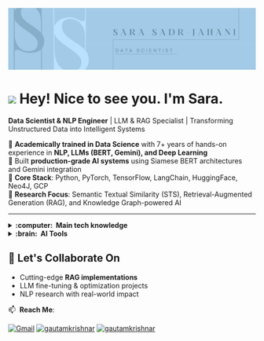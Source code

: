 <p align="center">
    <img src="github cover.png" alt="logo" />
</p>

<h1><img src="https://emojis.slackmojis.com/emojis/images/1531849430/4246/blob-sunglasses.gif?1531849430" width="30"/> Hey!  Nice to see you. I'm Sara.</h1>


**Data Scientist & NLP Engineer** | LLM & RAG Specialist | Transforming Unstructured Data into Intelligent Systems  

🔹 **Academically trained in Data Science** with 7+ years of hands-on experience in **NLP, LLMs (BERT, Gemini), and Deep Learning**  
🔹 Built **production-grade AI systems** using Siamese BERT architectures and Gemini integration  
🔹 **Core Stack**: Python, PyTorch, TensorFlow, LangChain, HuggingFace, Neo4J, GCP  
🔹 **Research Focus**: Semantic Textual Similarity (STS), Retrieval-Augmented Generation (RAG), and Knowledge Graph-powered AI  


<hr/>

<details>
  <summary><b>:computer: &nbsp;Main tech knowledge</b></summary>
  <br/>
    <p>
        <img alt="Python" src="https://img.shields.io/badge/python-3670A0?style=flat-square&logo=python&logoColor=ffdd54"/>
        <img alt="NumPy" src="https://img.shields.io/badge/numpy-%23013243.svg?style=flat-square&logo=numpy&logoColor=white"/>
        <img alt="Pandas" src="https://img.shields.io/badge/pandas-%23150458.svg?style=flat-square&logo=pandas&logoColor=white"/>
        <a href="https://scikit-learn.org/" target="_blank" rel="noreferrer"> <img src="https://upload.wikimedia.org/wikipedia/commons/0/05/Scikit_learn_logo_small.svg" alt="scikit_learn" width="40" height="25" style="flat-square" /> </a> 
        <img alt="Matplotlib" src="https://img.shields.io/badge/Matplotlib-%230055A9?style=flat-square&logo=matplotlib&logoColor=white"/>
        <img alt="Plotly" src="https://img.shields.io/badge/Plotly-%233F4F75?style=flat-square&logo=plotly&logoColor=white"/>
        <img alt="NLTK" src="https://img.shields.io/badge/NLTK-%23007C9D?style=flat-square&logo=nltk&logoColor=white"/>
        <img alt="Scrapy" src="https://img.shields.io/badge/scrapy-%2360a839?style=flat-square&logo=scrapy&logoColor=d1d2d3"/>
        <img alt="SciPy" src="https://img.shields.io/badge/SciPy-%230C55A5?style=flat-square&logo=scipy&logoColor=%white"/>
        <img alt="Selenium" src="https://img.shields.io/badge/-selenium-%43B02A?style=flat-square&logo=selenium&logoColor=white" />
        <img alt="PyTorch" src="https://img.shields.io/badge/PyTorch-%23EE4C2C?style=flat-square&logo=PyTorch&logoColor=white"/>
        <img alt="TensorFlow" src="https://img.shields.io/badge/TensorFlow-%23FF6F00?style=flat-square&logo=TensorFlow&logoColor=white"/>
        <img alt="Keras" src="https://img.shields.io/badge/Keras-%23D00000?style=flat-square&logo=Keras&logoColor=white"/>
        <img alt="Postgres" src="https://img.shields.io/badge/postgres-%23316192.svg?style=flat-square&logo=postgresql&logoColor=white" />
        <img alt=" HuggingFace" src="https://img.shields.io/badge/-HuggingFace-525252?style=flat-square&logo=HuggingFace&logoColor=F7ED28" />
       <img alt="NLTK" src="https://img.shields.io/badge/NLTK-%23007C9D?style=flat-square&logo=nltk&logoColor=white"/>
    <img alt="Datetime" src="https://img.shields.io/badge/Datetime-%230071B5?style=flat-square&logo=python&logoColor=white"/>
    <img alt="smolagent" src="https://img.shields.io/badge/smolagent-%23FF6B6B?style=flat-square&logo=awesome-lists&logoColor=white"/>
    <img alt="AI Agent" src="https://img.shields.io/badge/AI_Agent-%236E5494?style=flat-square&logo=ai&logoColor=white"/>
        <img alt="Ollama" src="https://img.shields.io/badge/Ollama-fff?style=flat-square&logo=ollama&logoColor=000" />
        <img alt="langchain" src="https://img.shields.io/badge/Langchain-1C3C3C?style=flat-square&logo=langchain&logoColor=white" />
        <img alt="R" src="https://img.shields.io/badge/R-%23276DC3?style=flat-square&logo=R&logoColor=white"/> 
        <img alt="ETL" src="https://custom-icon-badges.demolab.com/badge/ETL-9370DB?style=flat-square&logo=etl-logo&logoColor=fff" />
        <img alt="MySQL" src="https://img.shields.io/badge/mysql-4479A1?style=flat-square&logo=mysql&logoColor=white" />
        <img alt="Neo4J" src="https://img.shields.io/badge/Neo4j-008CC1?style=flat-square&logo=neo4j&logoColor=white" />
        <img alt="MongoDB" src="https://img.shields.io/badge/-MongoDB-13aa52?style=flat-square&logo=mongodb&logoColor=white" />
        <img alt="Ubuntu" src="https://img.shields.io/badge/Ubuntu-E95420?style=flat-square&logo=ubuntu&logoColor=white" />
        <img alt="Docker" src="https://img.shields.io/badge/-Docker-46a2f1?style=flat-square&logo=docker&logoColor=white" />
        <img alt="Google Colab" src="https://img.shields.io/badge/Google%20Colab-F9AB00?style=flat-square&logo=googlecolab&color=525252" />
        <img alt="Google Cloud Platform" src="https://img.shields.io/badge/-Google_Cloud_Platform-1a73e8?style=flat-square&logo=google-cloud&logoColor=white" />
        <img alt="LaTeX" src="https://img.shields.io/badge/latex-%23008080?style=flat-square&logo=latex&logoColor=white"/>
        <img alt="git" src="https://img.shields.io/badge/-Git-F05032?style=flat-square&logo=git&logoColor=white" />
        <img alt="Jira" src="https://img.shields.io/badge/jira-%230A0FFF.svg?style=flat-square&logo=jira&logoColor=white" />
        <img alt="Trello" src="https://img.shields.io/badge/Trello-%23026AA7.svg?style=flat-square&logo=Trello&logoColor=white" />   
    </p>
</details>

<details>
  <summary><b>:brain: &nbsp;AI Tools</b></summary>
  <br/>
    <p>
         <img alt="Google Gemini" src="https://img.shields.io/badge/google%20gemini-8E75B2?style=for-the-badge&logo=google%20gemini&logoColor=white" />
         <img alt="Perplexity" src="https://img.shields.io/badge/perplexity-000000?style=for-the-badge&logo=perplexity&logoColor=088F8F" />
         <img alt="ChatGPT" src="https://img.shields.io/badge/chatGPT-74aa9c?style=for-the-badge&logo=openai&logoColor=white" />
    </p>
</details>



## 🤝 Let's Collaborate On  
- Cutting-edge **RAG implementations**  
- LLM fine-tuning & optimization projects  
- NLP research with real-world impact  


📫 &nbsp;**Reach Me**:
<p align="left">
<a href="sarasadrejahani@gmail.com" target="_blank"><img align="center" src="https://upload.wikimedia.org/wikipedia/commons/7/7e/Gmail_icon_%282020%29.svg" alt="Gmail" height="30" width="40" /></a>
<a href="https://www.linkedin.com/in/sadrjahani/" target="blank"><img align="center" src="https://raw.githubusercontent.com/rahuldkjain/github-profile-readme-generator/master/src/images/icons/Social/linked-in-alt.svg" alt="gautamkrishnar" height="30" width="40" /></a>
<a href="[https://instagram.com/gautamkrishnar](https://www.instagram.com/sara_sadr_jahani?igsh=bHc1OTV3Nno5eHpy&utm_source=qr)" target="blank"><img align="center" src="https://raw.githubusercontent.com/rahuldkjain/github-profile-readme-generator/master/src/images/icons/Social/instagram.svg" alt="gautamkrishnar" height="30" width="40" /></a>


